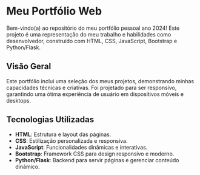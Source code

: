 # Meu Portfólio Web

Bem-vindo(a) ao repositório do meu portfólio pessoal ano 2024! Este projeto é uma representação do meu trabalho e habilidades como desenvolvedor, construído com HTML, CSS, JavaScript, Bootstrap e Python/Flask.

## Visão Geral

Este portfólio inclui uma seleção dos meus projetos, demonstrando minhas capacidades técnicas e criativas. Foi projetado para ser responsivo, garantindo uma ótima experiência de usuário em dispositivos móveis e desktops.

## Tecnologias Utilizadas

- **HTML**: Estrutura e layout das páginas.
- **CSS**: Estilização personalizada e responsiva.
- **JavaScript**: Funcionalidades dinâmicas e interativas.
- **Bootstrap**: Framework CSS para design responsivo e moderno.
- **Python/Flask**: Backend para servir páginas e gerenciar conteúdo dinâmico.

